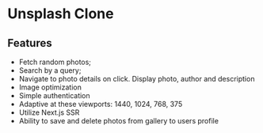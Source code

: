 # Unsplash Clone

## Features

- Fetch random photos;
- Search by a query;
- Navigate to photo details on click. Display photo, author and description
- Image optimization
-  Simple authentication
-  Adaptive at these viewports: 1440, 1024, 768, 375
-  Utilize Next.js SSR
- Ability to save and delete photos from gallery to users profile






